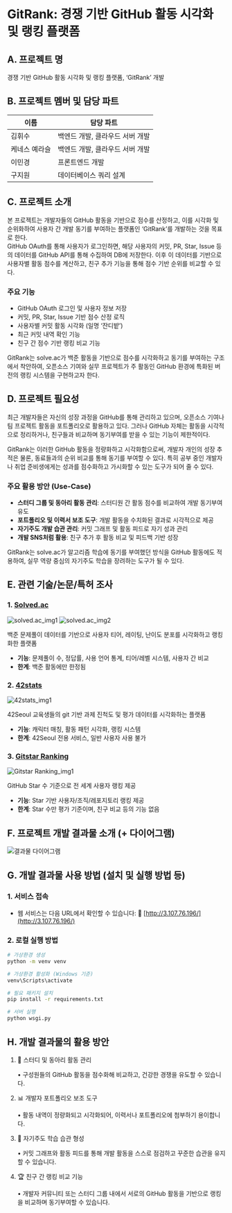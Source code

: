 # GitRank: 경쟁 기반 GitHub 활동 시각화 및 랭킹 플랫폼

## A. 프로젝트 명
경쟁 기반 GitHub 활동 시각화 및 랭킹 플랫폼, ‘GitRank’ 개발

## B. 프로젝트 멤버 및 담당 파트

| 이름         | 담당 파트         |
|--------------|------------------|
| 김휘수       | 백엔드 개발, 클라우드 서버 개발      |
| 케네스 예라슬 | 백엔드 개발, 클라우드 서버 개발      |
| 이민경       | 프론트엔드 개발   |
| 구지원       | 데이터베이스 쿼리 설계  |

## C. 프로젝트 소개

본 프로젝트는 개발자들의 GitHub 활동을 기반으로 점수를 산정하고, 이를 시각화 및 순위화하여 사용자 간 개발 동기를 부여하는 플랫폼인 ‘GitRank’를 개발하는 것을 목표로 한다.  
GitHub OAuth를 통해 사용자가 로그인하면, 해당 사용자의 커밋, PR, Star, Issue 등의 데이터를 GitHub API를 통해 수집하여 DB에 저장한다. 이후 이 데이터를 기반으로 사용자별 활동 점수를 계산하고, 친구 추가 기능을 통해 점수 기반 순위를 비교할 수 있다.

### 주요 기능
- GitHub OAuth 로그인 및 사용자 정보 저장
- 커밋, PR, Star, Issue 기반 점수 산정 로직
- 사용자별 커밋 활동 시각화 (일명 ‘잔디밭’)
- 최근 커밋 내역 확인 기능
- 친구 간 점수 기반 랭킹 비교 기능

GitRank는 solve.ac가 백준 활동을 기반으로 점수를 시각화하고 동기를 부여하는 구조에서 착안하여, 오픈소스 기여와 실무 프로젝트가 주 활동인 GitHub 환경에 특화된 버전의 랭킹 시스템을 구현하고자 한다.

## D. 프로젝트 필요성

최근 개발자들은 자신의 성장 과정을 GitHub를 통해 관리하고 있으며, 오픈소스 기여나 팀 프로젝트 활동을 포트폴리오로 활용하고 있다. 그러나 GitHub 자체는 활동을 시각적으로 정리하거나, 친구들과 비교하며 동기부여를 받을 수 있는 기능이 제한적이다.

GitRank는 이러한 GitHub 활동을 정량화하고 시각화함으로써, 개발자 개인의 성장 추적은 물론, 동료들과의 순위 비교를 통해 동기를 부여할 수 있다. 특히 공부 중인 개발자나 취업 준비생에게는 성과를 점수화하고 가시화할 수 있는 도구가 되어 줄 수 있다.

### 주요 활용 방안 (Use-Case)
- **스터디 그룹 및 동아리 활동 관리**: 스터디원 간 활동 점수를 비교하여 개발 동기부여 유도
- **포트폴리오 및 이력서 보조 도구**: 개발 활동을 수치화된 결과로 시각적으로 제공
- **자기주도 개발 습관 관리**: 커밋 그래프 및 활동 피드로 자기 성과 관리
- **개발 SNS처럼 활용**: 친구 추가 후 활동 비교 및 피드백 기반 성장

GitRank는 solve.ac가 알고리즘 학습에 동기를 부여했던 방식을 GitHub 활동에도 적용하여, 실무 역량 중심의 자기주도 학습을 장려하는 도구가 될 수 있다.

## E. 관련 기술/논문/특허 조사

### 1. [Solved.ac](https://solved.ac/)
![solved.ac_img1](./images/image.png)
![solved.ac_img2](./images/image-1.png)

백준 문제풀이 데이터를 기반으로 사용자 티어, 레이팅, 난이도 분포를 시각화하고 랭킹화한 플랫폼

- **기능**: 문제풀이 수, 정답률, 사용 언어 통계, 티어/레벨 시스템, 사용자 간 비교
- **한계**: 백준 활동에만 한정됨

### 2. [42stats](https://stat.42seoul.kr/)

![42stats_img1](./images/image-2.png)


42Seoul 교육생들의 git 기반 과제 진척도 및 평가 데이터를 시각화하는 플랫폼

- **기능**: 캐릭터 매칭, 활동 패턴 시각화, 랭킹 시스템
- **한계**: 42Seoul 전용 서비스, 일반 사용자 사용 불가

### 3. [Gitstar Ranking](https://gitstar-ranking.com/)

![Gitstar Ranking_img1](./images/image-3.png)


GitHub Star 수 기준으로 전 세계 사용자 랭킹 제공

- **기능**: Star 기반 사용자/조직/레포지토리 랭킹 제공
- **한계**: Star 수만 평가 기준이며, 친구 비교 등의 기능 없음

## F. 프로젝트 개발 결과물 소개 (+ 다이어그램)
![결과물 다이어그램](./images/image-4.png)


## G. 개발 결과물 사용 방법 (설치 및 실행 방법 등)

### 1. 서비스 접속

* 웹 서비스는 다음 URL에서 확인할 수 있습니다:
  🔗 [http://3.107.76.196/](http://3.107.76.196/)

### 2. 로컬 실행 방법

```bash
# 가상환경 생성
python -m venv venv

# 가상환경 활성화 (Windows 기준)
venv\Scripts\activate

# 필요 패키지 설치
pip install -r requirements.txt

# 서버 실행
python wsgi.py
```


## H. 개발 결과물의 활용 방안

1.	👥 스터디 및 동아리 활동 관리

	•	구성원들의 GitHub 활동을 점수화해 비교하고, 건강한 경쟁을 유도할 수 있습니다.

2.	📊 개발자 포트폴리오 보조 도구

	•	활동 내역이 정량화되고 시각화되어, 이력서나 포트폴리오에 첨부하기 용이합니다.

3.	🔁 자기주도 학습 습관 형성

	•	커밋 그래프와 활동 피드를 통해 개발 활동을 스스로 점검하고 꾸준한 습관을 유지할 수 있습니다.

4.	🏆 친구 간 랭킹 비교 기능

	•	개발자 커뮤니티 또는 스터디 그룹 내에서 서로의 GitHub 활동을 기반으로 랭킹을 비교하며 동기부여할 수 있습니다.
